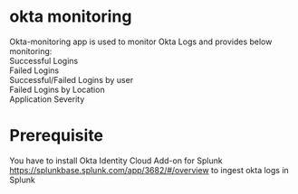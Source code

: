 # okta monitoring
Okta-monitoring app is used to monitor Okta Logs and provides below monitoring: <br />
Successful Logins<br />
Failed Logins<br />
Successful/Failed Logins by user<br />
Failed Logins by Location<br />
Application Severity<br />

# Prerequisite
You have to install Okta Identity Cloud Add-on for Splunk https://splunkbase.splunk.com/app/3682/#/overview to ingest okta logs in Splunk
